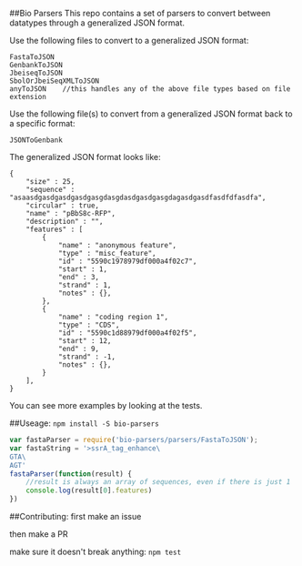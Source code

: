 ##Bio Parsers
This repo contains a set of parsers to convert between datatypes through a generalized JSON format. 

Use the following files to convert to a generalized JSON format: 
```
FastaToJSON
GenbankToJSON
JbeiseqToJSON
SbolOrJbeiSeqXMLToJSON
anyToJSON    //this handles any of the above file types based on file extension
```

Use the following file(s) to convert from a generalized JSON format back to a specific format:
```
JSONToGenbank
```

The generalized JSON format looks like: 
```
{
    "size" : 25,
    "sequence" : "asaasdgasdgasdgasdgasgdasgdasdgasdgasgdagasdgasdfasdfdfasdfa",
    "circular" : true,
    "name" : "pBbS8c-RFP",
    "description" : "",
    "features" : [
        {
            "name" : "anonymous feature",
            "type" : "misc_feature",
            "id" : "5590c1978979df000a4f02c7",
            "start" : 1,
            "end" : 3,
            "strand" : 1,
            "notes" : {},
        },
        {
            "name" : "coding region 1",
            "type" : "CDS",
            "id" : "5590c1d88979df000a4f02f5",
            "start" : 12,
            "end" : 9,
            "strand" : -1,
            "notes" : {},
        }
    ],
}
```
You can see more examples by looking at the tests.

##Useage:
`npm install -S bio-parsers`
```js
var fastaParser = require('bio-parsers/parsers/FastaToJSON');
var fastaString = '>ssrA_tag_enhance\
GTA\
AGT'
fastaParser(function(result) {
	//result is always an array of sequences, even if there is just 1
	console.log(result[0].features)
})
```


##Contributing:
first make an issue

then make a PR 

make sure it doesn't break anything: `npm test`

